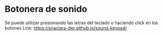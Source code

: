 # Botonera de sonido 
Se puede utilizar presionando las letras del teclado o haciendo click en los botones
Link: https://anaclara-der.github.io/sound-keypad/
